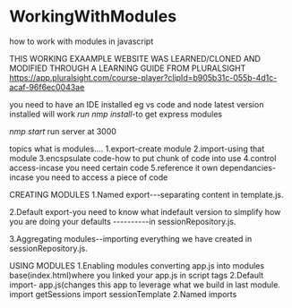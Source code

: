 # WorkingWithModules
how to work with modules in javascript

THIS WORKING EXAAMPLE WEBSITE WAS LEARNED/CLONED AND MODIFIED THROUGH A LEARNING GUIDE FROM PLURALSIGHT
https://app.pluralsight.com/course-player?clipId=b905b31c-055b-4d1c-acaf-96f6ec0043ae

you need to have an IDE installed eg vs code and node latest version installed will work
*run nmp install*-to get express modules

*nmp start* run server at 3000


topics
what is modules....
1.export-create module
2.import-using that module
3.encspsulate code-how to put chunk of code into use
4.control access-incase you need certain code
5.reference it own dependancies-incase you need to access a piece of code

CREATING MODULES
1.Named export---separating content in template.js.

2.Default export-you need to know what indefault version to simplify how you are doing your defaults
----------in sessionRepository.js.

3.Aggregating modules--importing everything we have created in sessionRepository.js.


USING MODULES
1.Enabling modules
converting app.js into modules base(index.html)where you linked your app.js in script tags
2.Default import-
app.js(changes this app to leverage what we build in last module.
import getSessions
import sessionTemplate
2.Named imports

